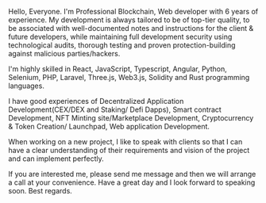 Hello, Everyone.
I'm Professional Blockchain, Web developer with 6 years of experience.
My development is always tailored to be of top-tier quality, to be associated with well-documented notes and instructions for the client & future developers, while maintaining full development security using technological audits, thorough testing and proven protection-building against malicious parties/hackers.

I'm highly skilled in React, JavaScript, Typescript, Angular, Python, Selenium, PHP, Laravel, Three.js, Web3.js, Solidity and Rust programming languages.

I have good experiences of Decentralized Application Development(CEX/DEX and Staking/ Defi Dapps), Smart contract Development, NFT Minting site/Marketplace Development, Cryptocurrency & Token Creation/ Launchpad, Web application Development.

When working on a new project, I like to speak with clients so that I can have a clear understanding of their requirements and vision of the project and can implement perfectly.

If you are interested me, please send me message and then we will arrange a call at your convenience.
Have a great day and I look forward to speaking soon.
Best regards.
